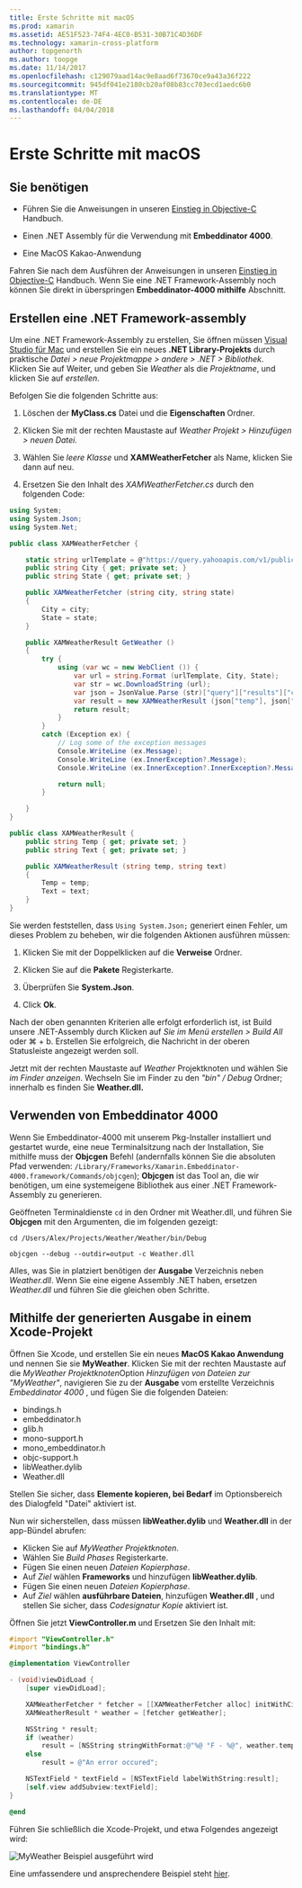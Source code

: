 ```yaml
---
title: Erste Schritte mit macOS
ms.prod: xamarin
ms.assetid: AE51F523-74F4-4EC0-B531-30B71C4D36DF
ms.technology: xamarin-cross-platform
author: topgenorth
ms.author: toopge
ms.date: 11/14/2017
ms.openlocfilehash: c129079aad14ac9e8aad6f73670ce9a43a36f222
ms.sourcegitcommit: 945df041e2180cb20af08b83cc703ecd1aedc6b0
ms.translationtype: MT
ms.contentlocale: de-DE
ms.lasthandoff: 04/04/2018
---
```

# <a name="getting-started-with-macos"></a>Erste Schritte mit macOS


## <a name="what-you-will-need"></a>Sie benötigen

* Führen Sie die Anweisungen in unseren [Einstieg in Objective-C](~/tools/dotnet-embedding/get-started/objective-c/index.md) Handbuch.

* Einen .NET Assembly für die Verwendung mit **Embeddinator 4000**.

* Eine MacOS Kakao-Anwendung

Fahren Sie nach dem Ausführen der Anweisungen in unseren [Einstieg in Objective-C](~/tools/dotnet-embedding/get-started/objective-c/index.md) Handbuch. Wenn Sie eine .NET Framework-Assembly noch können Sie direkt in überspringen **Embeddinator-4000 mithilfe** Abschnitt.

## <a name="creating-a-net-assembly"></a>Erstellen eine .NET Framework-assembly

Um eine .NET Framework-Assembly zu erstellen, Sie öffnen müssen [Visual Studio für Mac](https://www.visualstudio.com/vs/visual-studio-mac/) und erstellen Sie ein neues **.NET Library-Projekts** durch praktische *Datei > neue Projektmappe > andere > .NET > Bibliothek*. Klicken Sie auf Weiter, und geben Sie *Weather* als die *Projektname*, und klicken Sie auf *erstellen*.

Befolgen Sie die folgenden Schritte aus:

1. Löschen der **MyClass.cs** Datei und die **Eigenschaften** Ordner.

2. Klicken Sie mit der rechten Maustaste auf *Weather Projekt > Hinzufügen > neuen Datei.*

3. Wählen Sie *leere Klasse* und **XAMWeatherFetcher** als Name, klicken Sie dann auf neu.

4. Ersetzen Sie den Inhalt des *XAMWeatherFetcher.cs* durch den folgenden Code:

```csharp
using System;
using System.Json;
using System.Net;

public class XAMWeatherFetcher {

    static string urlTemplate = @"https://query.yahooapis.com/v1/public/yql?q=select%20item.condition%20from%20weather.forecast%20where%20woeid%20in%20(select%20woeid%20from%20geo.places(1)%20where%20text%3D%22{0}%2C%20{1}%22)&format=json&env=store%3A%2F%2Fdatatables.org%2Falltableswithkeys";
    public string City { get; private set; }
    public string State { get; private set; }

    public XAMWeatherFetcher (string city, string state)
    {
        City = city;
        State = state;
    }

    public XAMWeatherResult GetWeather ()
    {
        try {
            using (var wc = new WebClient ()) {
                var url = string.Format (urlTemplate, City, State);
                var str = wc.DownloadString (url);
                var json = JsonValue.Parse (str)["query"]["results"]["channel"]["item"]["condition"];
                var result = new XAMWeatherResult (json["temp"], json["text"]);
                return result;
            }
        }
        catch (Exception ex) {
            // Log some of the exception messages
            Console.WriteLine (ex.Message);
            Console.WriteLine (ex.InnerException?.Message);
            Console.WriteLine (ex.InnerException?.InnerException?.Message);

            return null;
        }

    }
}

public class XAMWeatherResult {
    public string Temp { get; private set; }
    public string Text { get; private set; }

    public XAMWeatherResult (string temp, string text)
    {
        Temp = temp;
        Text = text;
    }
}
```

Sie werden feststellen, dass `Using System.Json;` generiert einen Fehler, um dieses Problem zu beheben, wir die folgenden Aktionen ausführen müssen:

1. Klicken Sie mit der Doppelklicken auf die **Verweise** Ordner.

2. Klicken Sie auf die **Pakete** Registerkarte.

3. Überprüfen Sie **System.Json**.

4. Click **Ok**.

Nach der oben genannten Kriterien alle erfolgt erforderlich ist, ist Build unsere .NET-Assembly durch Klicken auf *Sie im Menü erstellen > Build All* oder ⌘ + b. Erstellen Sie erfolgreich, die Nachricht in der oberen Statusleiste angezeigt werden soll.

Jetzt mit der rechten Maustaste auf *Weather* Projektknoten und wählen Sie *im Finder anzeigen*. Wechseln Sie im Finder zu den *"bin" / Debug* Ordner; innerhalb es finden Sie **Weather.dll.**

## <a name="using-embeddinator-4000"></a>Verwenden von Embeddinator 4000

Wenn Sie Embeddinator-4000 mit unserem Pkg-Installer installiert und gestartet wurde, eine neue Terminalsitzung nach der Installation, Sie mithilfe muss der **Objcgen** Befehl (andernfalls können Sie die absoluten Pfad verwenden: `/Library/Frameworks/Xamarin.Embeddinator-4000.framework/Commands/objcgen`); **Objcgen** ist das Tool an, die wir benötigen, um eine systemeigene Bibliothek aus einer .NET Framework-Assembly zu generieren.

Geöffneten Terminaldienste `cd` in den Ordner mit Weather.dll, und führen Sie **Objcgen** mit den Argumenten, die im folgenden gezeigt:

```shell
cd /Users/Alex/Projects/Weather/Weather/bin/Debug

objcgen --debug --outdir=output -c Weather.dll
```

Alles, was Sie in platziert benötigen der **Ausgabe** Verzeichnis neben *Weather.dll*. Wenn Sie eine eigene Assembly .NET haben, ersetzen *Weather.dll* und führen Sie die gleichen oben Schritte.

## <a name="using-the-generated-output-in-an-xcode-project"></a>Mithilfe der generierten Ausgabe in einem Xcode-Projekt

Öffnen Sie Xcode, und erstellen Sie ein neues **MacOS Kakao Anwendung** und nennen Sie sie **MyWeather**. Klicken Sie mit der rechten Maustaste auf die *MyWeather Projektknoten*Option *Hinzufügen von Dateien zur "MyWeather"*, navigieren Sie zu der **Ausgabe** vom erstellte Verzeichnis *Embeddinator 4000* , und fügen Sie die folgenden Dateien:

* bindings.h
* embeddinator.h
* glib.h
* mono-support.h
* mono_embeddinator.h
* objc-support.h
* libWeather.dylib
* Weather.dll

Stellen Sie sicher, dass **Elemente kopieren, bei Bedarf** im Optionsbereich des Dialogfeld "Datei" aktiviert ist.

Nun wir sicherstellen, dass müssen **libWeather.dylib** und **Weather.dll** in der app-Bündel abrufen:

* Klicken Sie auf *MyWeather Projektknoten*.
* Wählen Sie *Build Phases* Registerkarte.
* Fügen Sie einen neuen *Dateien Kopierphase*.
* Auf *Ziel* wählen **Frameworks** und hinzufügen **libWeather.dylib**.
* Fügen Sie einen neuen *Dateien Kopierphase*.
* Auf *Ziel* wählen **ausführbare Dateien**, hinzufügen **Weather.dll** , und stellen Sie sicher, dass *Codesignatur Kopie* aktiviert ist.

Öffnen Sie jetzt **ViewController.m** und Ersetzen Sie den Inhalt mit:

```objective-c
#import "ViewController.h"
#import "bindings.h"

@implementation ViewController

- (void)viewDidLoad {
    [super viewDidLoad];

    XAMWeatherFetcher * fetcher = [[XAMWeatherFetcher alloc] initWithCity:@"Boston" state:@"MA"];
    XAMWeatherResult * weather = [fetcher getWeather];

    NSString * result;
    if (weather)
        result = [NSString stringWithFormat:@"%@ °F - %@", weather.temp, weather.text];
    else
        result = @"An error occured";

    NSTextField * textField = [NSTextField labelWithString:result];
    [self.view addSubview:textField];
}

@end
```

Führen Sie schließlich die Xcode-Projekt, und etwa Folgendes angezeigt wird:

![MyWeather Beispiel ausgeführt wird](macos-images/weather-from-csharp-macos.png)

Eine umfassendere und ansprechendere Beispiel steht [hier](https://github.com/mono/Embeddinator-4000/tree/objc/samples/mac/weather).
